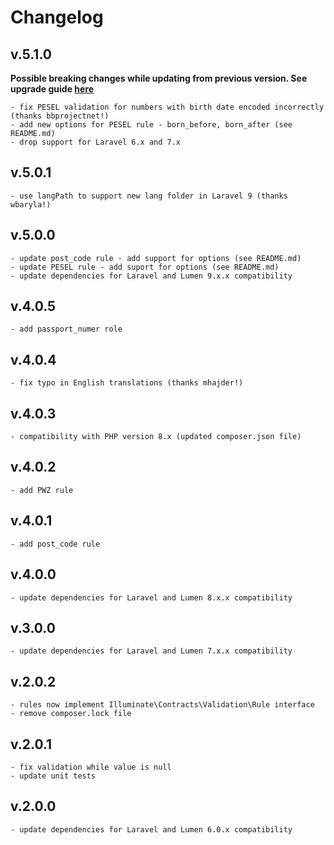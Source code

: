 # Changelog
## v.5.1.0
**Possible breaking changes while updating from previous version. See upgrade guide [here](UPGRADE_GUIDE.md)**

    - fix PESEL validation for numbers with birth date encoded incorrectly (thanks bbprojectnet!)
    - add new options for PESEL rule - born_before, born_after (see README.md)
    - drop support for Laravel 6.x and 7.x
## v.5.0.1
    - use langPath to support new lang folder in Laravel 9 (thanks wbaryla!)
## v.5.0.0
    - update post_code rule - add support for options (see README.md)
    - update PESEL rule - add suport for options (see README.md)
    - update dependencies for Laravel and Lumen 9.x.x compatibility
## v.4.0.5
    - add passport_numer role
## v.4.0.4
    - fix typo in English translations (thanks mhajder!)
## v.4.0.3
    - compatibility with PHP version 8.x (updated composer.json file)
## v.4.0.2
    - add PWZ rule
## v.4.0.1
    - add post_code rule
## v.4.0.0
    - update dependencies for Laravel and Lumen 8.x.x compatibility
## v.3.0.0
    - update dependencies for Laravel and Lumen 7.x.x compatibility
## v.2.0.2
    - rules now implement Illuminate\Contracts\Validation\Rule interface
    - remove composer.lock file
## v.2.0.1
    - fix validation while value is null
    - update unit tests
## v.2.0.0
    - update dependencies for Laravel and Lumen 6.0.x compatibility